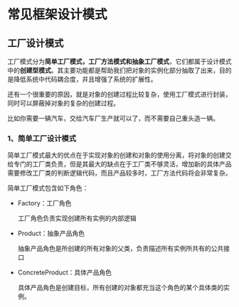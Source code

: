 # 常见框架设计模式

## 工厂设计模式

 工厂模式分为**简单工厂模式，工厂方法模式和抽象工厂模式**，它们都属于设计模式中的**创建型模式**。其主要功能都是帮助我们把对象的实例化部分抽取了出来，目的是降低系统中代码耦合度，并且增强了系统的扩展性。

 还有一个很重要的原因，就是对象的创建过程比较复杂，使用工厂模式进行封装，同时可以屏蔽掉对象的复杂的创建过程。

比如你需要一辆汽车，交给汽车厂生产就可以了，而不需要自己重头造一辆。

### 1、简单工厂设计模式

 简单工厂模式最大的优点在于实现对象的创建和对象的使用分离，将对象的创建交给专门的工厂类负责，但是其最大的缺点在于工厂类不够灵活，增加新的具体产品需要修改工厂类的判断逻辑代码，而且产品较多时，工厂方法代码将会非常复杂。

简单工厂模式包含如下角色：

- Factory：工厂角色

  工厂角色负责实现创建所有实例的内部逻辑

- Product：抽象产品角色

  抽象产品角色是所创建的所有对象的父类，负责描述所有实例所共有的公共接口

- ConcreteProduct：具体产品角色

  具体产品角色是创建目标，所有创建的对象都充当这个角色的某个具体类的实例。